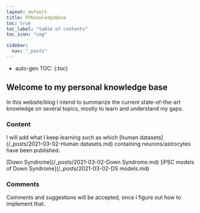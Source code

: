 ```yaml
---
layout: default
title: FPKnowledgeBase
toc: true
toc_label: "table of contents"
toc_icon: "cog"

sidebar:
  nav: "_posts"
---
```


* auto-gen TOC:
{:toc}

## Welcome to my personal knowledge base

In this website/blog I intend to summarize the current state-of-the-art knowledge on several topics, mostly to learn and understand my gaps.

### Content

I will add what I keep learning such as which [human datasets](/_posts/2021-03-02-Human datasets.md) containing neurons/astrocytes have been published.

[Down Syndrome](/_posts/2021-03-02-Down Syndrome.md)
[iPSC models of Down Syndrome](/_posts/2021-03-02-DS models.md)

### Comments

Comments and suggestions will be accepted, once I figure out how to implement that.
